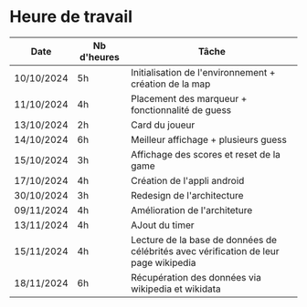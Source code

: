 # Heure de travail

| Date | Nb d'heures | Tâche |
|------|------------------|-------|
| 10/10/2024 | 5h | Initialisation de l'environnement + création de la map  |
| 11/10/2024 | 4h | Placement des marqueur + fonctionnalité de guess |
| 13/10/2024 | 2h | Card du joueur |
| 14/10/2024 | 6h | Meilleur affichage + plusieurs guess |
| 15/10/2024 | 3h | Affichage des scores et reset de la game |
| 17/10/2024 | 4h | Création de l'appli android |
| 30/10/2024 | 3h | Redesign de l'architecture |
| 09/11/2024 | 4h | Amélioration de l'architeture |
| 13/11/2024 | 4h | AJout du timer |
| 15/11/2024 | 4h | Lecture de la base de données de célébrités avec vérification de leur page wikipedia |
| 18/11/2024 | 6h | Récupération des données via wikipedia et wikidata |
